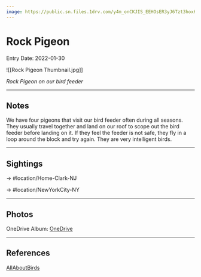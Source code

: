 ```yaml
---
image: https://public.sn.files.1drv.com/y4m_onCKJIS_EEHOsER3yJ6Tzt3hoxKenjL387wsOdt6G-Khrl0Ry9xT05v6opvivVjJ5WyFbQNQLT_CMzRKZfiMglodR3naiHARi085oWb2M4_cAU4cU1Qko5g6Qk8qkCrgZ5BYGfanT_pH8D-xYuxLrGVnkIGgMKur7UcueqKc6skYOsR5WrYh7NQRyJhEQuGyC1De7-m4C6tN8ZSofS6NuzkbMsPr0Y94jTL9ZfMTyY
---
```


# Rock Pigeon
Entry Date: 2022-01-30

![[Rock Pigeon Thumbnail.jpg]]

*Rock Pigeon on our bird feeder*

---------------------------------------------------------------
## Notes
We have four pigeons that visit our bird feeder often during all seasons. They usually travel together and land on our roof to scope out the bird feeder before landing on it. If they feel the feeder is not safe, they fly in a loop around the block and try again. They are very intelligent birds.

---------------------------------------------------------------
## Sightings

-> #location/Home-Clark-NJ

-> #location/NewYorkCity-NY

---------------------------------------------------------------
## Photos
 OneDrive Album: [OneDrive](https://1drv.ms/u/s!AvaIuMdCo_w-xgMy6LOqCF6sWTTb?e=wfLz7i)

---------------------------------------------------------------
## References
[AllAboutBirds](https://www.allaboutbirds.org/guide/Rock_Pigeon/id)